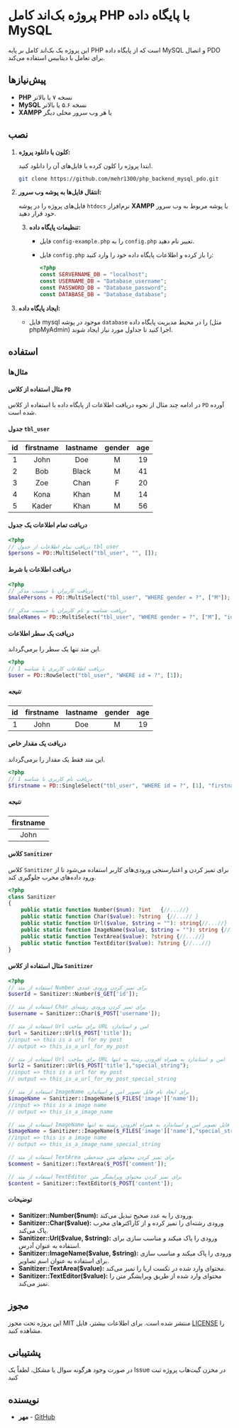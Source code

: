 # پروژه بک‌اند کامل PHP با پایگاه داده MySQL

این پروژه یک بک‌اند کامل بر پایه PHP است که از پایگاه داده MySQL و اتصال PDO برای تعامل با دیتابیس استفاده می‌کند.

## پیش‌نیازها

- **PHP** نسخه ۷ یا بالاتر
- **MySQL** نسخه ۵.۶ یا بالاتر
- **XAMPP** یا هر وب سرور محلی دیگر

## نصب

1. **کلون یا دانلود پروژه:**

   ابتدا پروژه را کلون کرده یا فایل‌های آن را دانلود کنید.

   ```bash
   git clone https://github.com/mehr1300/php_backend_mysql_pdo.git
   ```

2. **انتقال فایل‌ها به پوشه وب سرور:**

   فایل‌های پروژه را در پوشه `htdocs` نرم‌افزار **XAMPP** یا پوشه مربوط به وب سرور خود قرار دهید.

   3. **تنظیمات پایگاه داده:**

      - فایل `config-example.php` را به `config.php` تغییر نام دهید.
      - فایل `config.php` را باز کرده و اطلاعات پایگاه داده خود را وارد کنید:

        ```php
        <?php
        const SERVERNAME_DB = "localhost";
        const USERNAME_DB = "Database_username";
        const PASSWORD_DB = "Database_password";
        const DATABASE_DB = "Database_database";
        ```
4. **ایجاد پایگاه داده:**

    - فایل mysql موجود در پوشه `database` را در محیط مدیریت پایگاه داده (مثل phpMyAdmin) اجرا کنید تا جداول مورد نیاز ایجاد شوند.

## استفاده

### مثال‌ها

#### مثال استفاده از کلاس `PD`

در ادامه چند مثال از نحوه دریافت اطلاعات از پایگاه داده با استفاده از کلاس `PD` آورده شده است.

#### جدول `tbl_user`

| id | firstname | lastname | gender | age |
|:---:|:-------------:|:--------:|:------:|:---:|
| 1   | John          |   Doe    |   M    | 19  |
| 2   | Bob           |  Black   |   M    | 41  |
| 3   | Zoe           |   Chan   |   F    | 20  |
| 4   | Kona          |   Khan   |   M    | 14  |
| 5   | Kader         |   Khan   |   M    | 56  |

#### دریافت تمام اطلاعات یک جدول

```php
<?php
// دریافت تمام اطلاعات از جدول tbl_user
$persons = PD::MultiSelect("tbl_user", "", []);
```

#### دریافت اطلاعات با شرط

```php
<?php
// دریافت کاربران با جنسیت مذکر
$malePersons = PD::MultiSelect("tbl_user", "WHERE gender = ?", ["M"]);

// دریافت شناسه و نام کاربران با جنسیت مذکر
$maleNames = PD::MultiSelect("tbl_user", "WHERE gender = ?", ["M"], "id, firstname");
```

#### دریافت یک سطر اطلاعات

این متد تنها یک سطر را برمی‌گرداند.

```php
<?php
// دریافت اطلاعات کاربری با شناسه 1
$user = PD::RowSelect("tbl_user", "WHERE id = ?", [1]);
```

##### نتیجه

|  id | firstname | lastname | gender | age |
|:---:|:----:|:-------------:|:-----:|:---:|
| 1   | John | Doe           | M     | 19  |

#### دریافت یک مقدار خاص

این متد فقط یک مقدار را برمی‌گرداند.

```php
<?php
// دریافت نام کاربری با شناسه 1
$firstname = PD::SingleSelect("tbl_user", "WHERE id = ?", [1], "firstname");
```

##### نتیجه

| firstname  |
|:----:|
| John |


#### کلاس `Sanitizer`

کلاس `Sanitizer` برای تمیز کردن و اعتبارسنجی ورودی‌های کاربر استفاده می‌شود تا از ورود داده‌های مخرب جلوگیری کند.

```php
<?php
class Sanitizer
{
    public static function Number($num): ?int   {//...//}
    public static function Char($value): ?string  {//...// }
    public static function Url($value, $string = ""): string{//...//}
    public static function ImageName($value, $string = ""): string {//...//}
    public static function TextArea($value): ?string {//...//}
    public static function TextEditor($value): ?string {//...//}
}
```

#### مثال استفاده از کلاس `Sanitizer`

```php
<?php
// استفاده از متد Number برای تمیز کردن ورودی عددی
$userId = Sanitizer::Number($_GET['id']);

// استفاده از متد Char برای تمیز کردن ورودی رشته‌ای
$username = Sanitizer::Char($_POST['username']);

// استفاده از متد Url برای ساخت URL امن و استاندارد
$url = Sanitizer::Url($_POST['title']);
//input => this is a url for my post
// output => this_is_a_url_for_my_post

// استفاده از متد Url برای ساخت URL امن و استاندارد به همراه افرودن رشته به انتها
$url2 = Sanitizer::Url($_POST['title'],"special_string");
//input => this is a url for my post
// output => this_is_a_url_for_my_post_special_string

// استفاده از متد ImageName برای ایجاد نام فایل تصویر امن و استاندارد
$imageName = Sanitizer::ImageName($_FILES['image']['name']);
//input => this is a image name
// output => this_is_a_image_name

// استفاده از متد ImageName برای ایجاد نام فایل تصویر امن و استاندارد به همراه اقزودن رشته به انتها
$imageName = Sanitizer::ImageName($_FILES['image']['name'],"special_string");
//input => this is a image name
// output => this_is_a_image_name_special_string

// استفاده از متد TextArea برای تمیز کردن محتوای متن چندخطی
$comment = Sanitizer::TextArea($_POST['comment']);

// استفاده از متد TextEditor برای تمیز کردن محتوای ویرایشگر متن
$content = Sanitizer::TextEditor($_POST['content']);
```

#### توضیحات

- **Sanitizer::Number($num):** ورودی را به عدد صحیح تبدیل می‌کند.
- **Sanitizer::Char($value):** ورودی رشته‌ای را تمیز کرده و از کاراکترهای مخرب پاک می‌کند.
- **Sanitizer::Url($value, $string):** ورودی را پاک میکند و مناسب سازی برای استفاده به عنوان آدرس.
- **Sanitizer::ImageName($value, $string):** ورودی را پاک میکند و مناسب سازی برای استفاده به عنوان اسم تصاویر.
- **Sanitizer::TextArea($value):** محتوای وارد شده در تکست اریا را تمیز می‌کند.
- **Sanitizer::TextEditor($value):** محتوای وارد شده از طریق ویرایشگر متن را تمیز می‌کند.

 
## مجوز

این پروژه تحت مجوز MIT منتشر شده است. برای اطلاعات بیشتر، فایل [LICENSE](LICENSE) را مشاهده کنید.

## پشتیبانی

در صورت وجود هرگونه سوال یا مشکل، لطفاً یک Issue در مخزن گیت‌هاب پروژه ثبت کنید

 

## نویسنده

- **مهر** - [GitHub](https://github.com/mehr1300)
